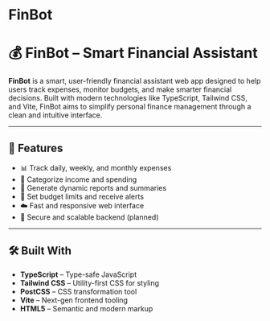 # FinBot
# 💰 FinBot – Smart Financial Assistant

**FinBot** is a smart, user-friendly financial assistant web app designed to help users track expenses, monitor budgets, and make smarter financial decisions. Built with modern technologies like TypeScript, Tailwind CSS, and Vite, FinBot aims to simplify personal finance management through a clean and intuitive interface.

---

## 🧠 Features

- 📊 Track daily, weekly, and monthly expenses
- 💸 Categorize income and spending
- 🧾 Generate dynamic reports and summaries
- 🔔 Set budget limits and receive alerts
- ☁️ Fast and responsive web interface
- 🔐 Secure and scalable backend (planned)

---

## 🛠️ Built With

- **TypeScript** – Type-safe JavaScript
- **Tailwind CSS** – Utility-first CSS for styling
- **PostCSS** – CSS transformation tool
- **Vite** – Next-gen frontend tooling
- **HTML5** – Semantic and modern markup


